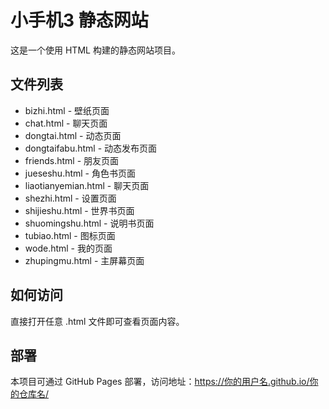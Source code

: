 # 小手机3 静态网站

这是一个使用 HTML 构建的静态网站项目。

## 文件列表

- bizhi.html - 壁纸页面
- chat.html - 聊天页面
- dongtai.html - 动态页面
- dongtaifabu.html - 动态发布页面
- friends.html - 朋友页面
- jueseshu.html - 角色书页面
- liaotianyemian.html - 聊天页面
- shezhi.html - 设置页面
- shijieshu.html - 世界书页面
- shuomingshu.html - 说明书页面
- tubiao.html - 图标页面
- wode.html - 我的页面
- zhupingmu.html - 主屏幕页面

## 如何访问

直接打开任意 .html 文件即可查看页面内容。

## 部署

本项目可通过 GitHub Pages 部署，访问地址：https://你的用户名.github.io/你的仓库名/